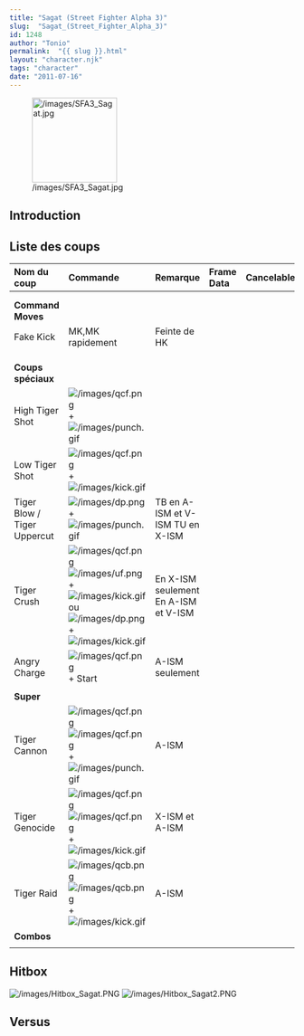 ```yaml
---
title: "Sagat (Street Fighter Alpha 3)"
slug:  "Sagat_(Street_Fighter_Alpha_3)"
id: 1248
author: "Tonio"
permalink:  "{{ slug }}.html"
layout: "character.njk"
tags: "character"
date: "2011-07-16"
---
```


<figure>
<img src="/images/SFA3_Sagat.jpg" title="/images/SFA3_Sagat.jpg"
width="150" alt="/images/SFA3_Sagat.jpg" />
<figcaption aria-hidden="true">/images/SFA3_Sagat.jpg</figcaption>
</figure>

## Introduction

## Liste des coups

| Nom du coup                 | Commande                                                                                                                                                                                                 | Remarque                             | Frame Data | Cancelable | Dommages |
|:----------------------------|:---------------------------------------------------------------------------------------------------------------------------------------------------------------------------------------------------------|:-------------------------------------|:-----------|:-----------|:---------|
|                             |                                                                                                                                                                                                          |                                      |            |            |          |
|                             |                                                                                                                                                                                                          |                                      |            |            |          |
| **Command Moves**           |                                                                                                                                                                                                          |                                      |            |            |          |
| Fake Kick                   | MK,MK rapidement                                                                                                                                                                                         | Feinte de HK                         |            |            |          |
|                             |                                                                                                                                                                                                          |                                      |            |            |          |
|                             |                                                                                                                                                                                                          |                                      |            |            |          |
|                             |                                                                                                                                                                                                          |                                      |            |            |          |
| **Coups spéciaux**          |                                                                                                                                                                                                          |                                      |            |            |          |
| High Tiger Shot             | ![](/images/qcf.png "/images/qcf.png") + ![](/images/punch.gif "/images/punch.gif")                                                                                                                      |                                      |            |            |          |
| Low Tiger Shot              | ![](/images/qcf.png "/images/qcf.png") + ![](/images/kick.gif "/images/kick.gif")                                                                                                                        |                                      |            |            |          |
| Tiger Blow / Tiger Uppercut | ![](/images/dp.png "/images/dp.png") + ![](/images/punch.gif "/images/punch.gif")                                                                                                                        | TB en A-ISM et V-ISM TU en X-ISM     |            |            |          |
| Tiger Crush                 | ![](/images/qcf.png "/images/qcf.png")![](/images/uf.png "/images/uf.png") + ![](/images/kick.gif "/images/kick.gif") ou ![](/images/dp.png "/images/dp.png") + ![](/images/kick.gif "/images/kick.gif") | En X-ISM seulement En A-ISM et V-ISM |            |            |          |
| Angry Charge                | ![](/images/qcf.png "/images/qcf.png") + Start                                                                                                                                                           | A-ISM seulement                      |            |            |          |
|                             |                                                                                                                                                                                                          |                                      |            |            |          |
| **Super**                   |                                                                                                                                                                                                          |                                      |            |            |          |
| Tiger Cannon                | ![](/images/qcf.png "/images/qcf.png")![](/images/qcf.png "/images/qcf.png") + ![](/images/punch.gif "/images/punch.gif")                                                                                | A-ISM                                |            |            |          |
| Tiger Genocide              | ![](/images/qcf.png "/images/qcf.png")![](/images/qcf.png "/images/qcf.png") + ![](/images/kick.gif "/images/kick.gif")                                                                                  | X-ISM et A-ISM                       |            |            |          |
| Tiger Raid                  | ![](/images/qcb.png "/images/qcb.png")![](/images/qcb.png "/images/qcb.png") + ![](/images/kick.gif "/images/kick.gif")                                                                                  | A-ISM                                |            |            |          |
| **Combos**                  |                                                                                                                                                                                                          |                                      |            |            |          |
|                             |                                                                                                                                                                                                          |                                      |            |            |          |

## Hitbox

![](/images/Hitbox_Sagat.PNG "/images/Hitbox_Sagat.PNG")
![](/images/Hitbox_Sagat2.PNG "/images/Hitbox_Sagat2.PNG")

## Versus
